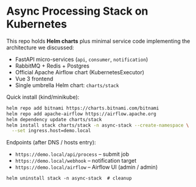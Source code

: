 # Async Processing Stack on Kubernetes

This repo holds **Helm charts** plus minimal service code implementing the architecture we discussed:

* FastAPI micro-services (`api`, `consumer`, `notification`)
* RabbitMQ + Redis + Postgres
* Official Apache Airflow chart (KubernetesExecutor)
* Vue 3 frontend
* Single umbrella Helm chart: `charts/stack`

Quick install (kind/minikube):
```bash
helm repo add bitnami https://charts.bitnami.com/bitnami
helm repo add apache-airflow https://airflow.apache.org
helm dependency update charts/stack
helm install stack charts/stack -n async-stack --create-namespace \
  --set ingress.host=demo.local
```

Endpoints (after DNS / hosts entry):
* `https://demo.local/api/process` – submit job
* `https://demo.local/webhook`   – notification target
* `https://demo.local/airflow`   – Airflow UI (admin / admin)
```
helm uninstall stack -n async-stack  # cleanup
```

